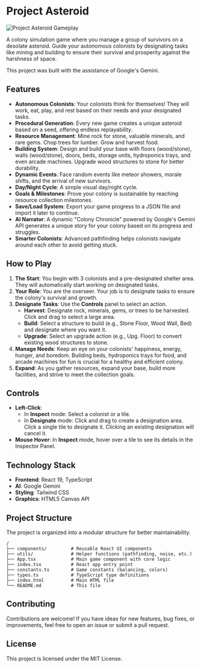 # Project Asteroid

![Project Asteroid Gameplay](https://storage.googleapis.com/project-asteroid-public/project-asteroid-screenshot.png)

A colony simulation game where you manage a group of survivors on a desolate asteroid. Guide your autonomous colonists by designating tasks like mining and building to ensure their survival and prosperity against the harshness of space.

This project was built with the assistance of Google's Gemini.

## Features

-   **Autonomous Colonists**: Your colonists think for themselves! They will work, eat, play, and rest based on their needs and your designated tasks.
-   **Procedural Generation**: Every new game creates a unique asteroid based on a seed, offering endless replayability.
-   **Resource Management**: Mine rock for stone, valuable minerals, and rare gems. Chop trees for lumber. Grow and harvest food.
-   **Building System**: Design and build your base with floors (wood/stone), walls (wood/stone), doors, beds, storage units, hydroponics trays, and even arcade machines. Upgrade wood structures to stone for better durability.
-   **Dynamic Events**: Face random events like meteor showers, morale shifts, and the arrival of new survivors.
-   **Day/Night Cycle**: A simple visual day/night cycle.
-   **Goals & Milestones**: Prove your colony is sustainable by reaching resource collection milestones.
-   **Save/Load System**: Export your game progress to a JSON file and import it later to continue.
-   **AI Narrator**: A dynamic "Colony Chronicle" powered by Google's Gemini API generates a unique story for your colony based on its progress and struggles.
-   **Smarter Colonists**: Advanced pathfinding helps colonists navigate around each other to avoid getting stuck.

## How to Play

1.  **The Start**: You begin with 3 colonists and a pre-designated shelter area. They will automatically start working on designated tasks.
2.  **Your Role**: You are the overseer. Your job is to designate tasks to ensure the colony's survival and growth.
3.  **Designate Tasks**: Use the **Controls** panel to select an action.
    -   **Harvest**: Designate rock, minerals, gems, or trees to be harvested. Click and drag to select a large area.
    -   **Build**: Select a structure to build (e.g., Stone Floor, Wood Wall, Bed) and designate where you want it.
    -   **Upgrade**: Select an upgrade action (e.g., Upg. Floor) to convert existing wood structures to stone.
4.  **Manage Needs**: Keep an eye on your colonists' happiness, energy, hunger, and boredom. Building beds, hydroponics trays for food, and arcade machines for fun is crucial for a healthy and efficient colony.
5.  **Expand**: As you gather resources, expand your base, build more facilities, and strive to meet the collection goals.

## Controls

-   **Left-Click**:
    -   In **Inspect** mode: Select a colonist or a tile.
    -   In **Designate** mode: Click and drag to create a designation area. Click a single tile to designate it. Clicking an existing designation will cancel it.
-   **Mouse Hover**: In **Inspect** mode, hover over a tile to see its details in the Inspector Panel.

## Technology Stack

-   **Frontend**: React 19, TypeScript
-   **AI**: Google Gemini
-   **Styling**: Tailwind CSS
-   **Graphics**: HTML5 Canvas API

## Project Structure

The project is organized into a modular structure for better maintainability.

```
/
├── components/         # Reusable React UI components
├── utils/              # Helper functions (pathfinding, noise, etc.)
├── App.tsx             # Main game component with core logic
├── index.tsx           # React app entry point
├── constants.ts        # Game constants (balancing, colors)
├── types.ts            # TypeScript type definitions
├── index.html          # Main HTML file
└── README.md           # This file
```

## Contributing

Contributions are welcome! If you have ideas for new features, bug fixes, or improvements, feel free to open an issue or submit a pull request.

## License

This project is licensed under the MIT License.